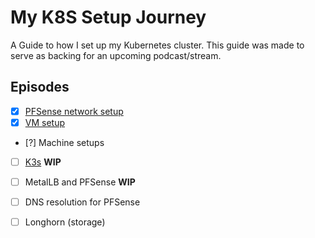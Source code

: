 My K8S Setup Journey
================================================

A Guide to how I set up my Kubernetes cluster. This guide was made to serve as backing for an upcoming podcast/stream.

Episodes
---------------
* [X] [PFSense network setup](/PFSense%20K8S%20Network.md) 
* [X] [VM setup](VMs.md)
* [?] Machine setups
* [ ] [K3s](K3s.md) **WIP**
* [ ] MetalLB and PFSense **WIP**
* [ ] DNS resolution for PFSense
* [ ] Longhorn (storage)




